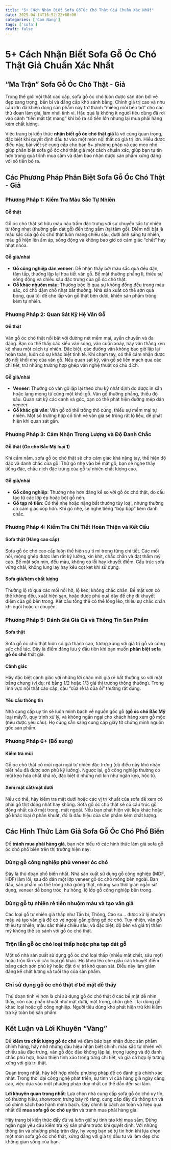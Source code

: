```yaml
---
title: "5+ Cách Nhận Biết Sofa Gỗ Óc Chó Thật Giả Chuẩn Xác Nhất"
date: 2025-04-14T16:52:22+00:00
categories: ['Cam Nang']
tags: ['sofa']
draft: false
---
```

# 5+ Cách Nhận Biết Sofa Gỗ Óc Chó Thật Giả Chuẩn Xác Nhất

## “Ma Trận” Sofa Gỗ Óc Chó Thật - Giả

Trong thế giới nội thất cao cấp, sofa gỗ óc chó luôn được săn đón bởi vẻ đẹp sang trọng, bền bỉ và đẳng cấp khó sánh bằng. Chính giá trị cao và nhu cầu lớn đã khiến dòng sản phẩm này trở thành “miếng mồi béo bở” cho các thủ đoạn làm giả, làm nhái tinh vi. Hậu quả là không ít người tiêu dùng đã rơi vào cảnh “tiền mất tật mang” khi bỏ ra số tiền lớn nhưng lại mua phải hàng kém chất lượng.

Việc trang bị kiến thức **nhận biết gỗ óc chó thật giả** là vô cùng quan trọng, đặc biệt khi quyết định đầu tư vào một món nội thất có giá trị lớn. Hiểu được điều này, bài viết sẽ cung cấp cho bạn 5+ phương pháp và các mẹo nhỏ giúp phân biệt sofa gỗ óc chó thật giả một cách chuẩn xác, giúp bạn tự tin hơn trong quá trình mua sắm và đảm bảo nhận được sản phẩm xứng đáng với số tiền bỏ ra.

## Các Phương Pháp Phân Biệt Sofa Gỗ Óc Chó Thật - Giả

### Phương Pháp 1: Kiểm Tra Màu Sắc Tự Nhiên

#### Gỗ thật

Gỗ óc chó thật sở hữu màu nâu trầm đặc trưng với sự chuyển sắc tự nhiên từ tông nhạt (thường gần dát gỗ) đến tông sẫm (tại tâm gỗ). Điểm nổi bật là màu sắc của gỗ óc chó thật luôn mang chiều sâu, dưới ánh sáng tự nhiên, màu gỗ hiện lên ấm áp, sống động và không bao giờ có cảm giác “chết” hay nhạt nhòa.

#### Gỗ giả/nhái

* **Gỗ công nghiệp dán veneer**: Dễ nhận thấy bởi màu sắc quá đều đặn, tăm tắp, thường lặp lại họa tiết vân gỗ. Bề mặt thường phẳng lì, thiếu sự sống động và chiều sâu đặc trưng của gỗ óc chó thật.
* **Gỗ khác nhuộm màu**: Thường bộc lộ qua sự không đồng đều trong màu sắc, có chỗ đậm chỗ nhạt bất thường. Nhà sản xuất có thể sơn quá bóng, quá tối để che lấp vân gỗ thật bên dưới, khiến sản phẩm trông kém tự nhiên.

### Phương Pháp 2: Quan Sát Kỹ Hệ Vân Gỗ

#### Gỗ thật

Vân gỗ óc chó thật nổi bật với đường nét mềm mại, uyển chuyển và đa dạng. Bạn có thể thấy các kiểu vân sóng, vân cuộn xoáy, hay vân thẳng xen kẽ nhau một cách tự nhiên. Đặc biệt, các đường vân không bao giờ lặp lại hoàn toàn, luôn có sự khác biệt tinh tế. Khi chạm tay, có thể cảm nhận được độ nổi khối nhẹ của vân gỗ. Nếu quan sát kỹ, vân gỗ sẽ liền mạch qua các chi tiết, trừ những trường hợp ghép vân nghệ thuật có chủ đích.

#### Gỗ giả/nhái

* **Veneer**: Thường có vân gỗ lặp lại theo chu kỳ nhất định do được in sẵn hoặc lạng mỏng từ cùng một khối gỗ. Vân gỗ thường phẳng, thiếu độ sâu. Quan sát kỹ các cạnh và góc, bạn có thể phát hiện đường mép dán veneer.
* **Gỗ khác giả vân**: Vân gỗ có thể trông thô cứng, thiếu sự mềm mại tự nhiên. Một số trường hợp cố tình vẽ vân giả sẽ trông rất lộ liễu, dễ phát hiện khi quan sát gần.

### Phương Pháp 3: Cảm Nhận Trọng Lượng và Độ Đanh Chắc

#### Gỗ thật (Óc chó Bắc Mỹ loại 1)

Khi cầm nắm, sofa gỗ óc chó thật sẽ cho cảm giác khá nặng tay, thể hiện độ đặc và đanh chắc của gỗ. Thử gõ nhẹ vào bề mặt gỗ, bạn sẽ nghe thấy tiếng đặc, chắc nịch đặc trưng của gỗ tự nhiên chất lượng cao.

#### Gỗ giả/nhái

* **Gỗ công nghiệp**: Thường nhẹ hơn đáng kể so với gỗ óc chó thật, do cấu tạo từ các lớp ép hoặc bột gỗ nén.
* **Gỗ tạp rẻ tiền**: Có thể nhẹ hoặc nặng bất thường tùy loại, nhưng thường có cảm giác xốp hơn. Khi gõ nhẹ, sẽ nghe tiếng “bộp bộp” kém đanh chắc.

### Phương Pháp 4: Kiểm Tra Chi Tiết Hoàn Thiện và Kết Cấu

#### Sofa thật (Hàng cao cấp)

Sofa gỗ óc chó cao cấp luôn thể hiện sự tỉ mỉ trong từng chi tiết. Các mối nối, mộng ghép được làm rất kỹ lưỡng, kín khít, chắc chắn và đạt thẩm mỹ cao. Bề mặt sơn mịn, đều màu, không có lỗi hay khuyết điểm. Cấu trúc sofa vững chãi, không lung lay hay kêu cọt kẹt khi sử dụng.

#### Sofa giả/kém chất lượng

Thường lộ rõ qua các mối nối hở, lộ keo, không chắc chắn. Bề mặt sơn có thể không đều, xuất hiện sạn, hoặc được phủ quá dày để che đi khuyết điểm của gỗ bên trong. Kết cấu tổng thể có thể lỏng lẻo, thiếu sự chắc chắn khi ngồi hoặc di chuyển.

### Phương Pháp 5: Đánh Giá Giá Cả và Thông Tin Sản Phẩm

#### Sofa thật

Sofa gỗ óc chó thật luôn có giá thành cao, tương xứng với giá trị gỗ và công sức chế tác. Đây là điểm đáng lưu ý đầu tiên khi bạn muốn **phân biệt sofa gỗ óc chó** thật giả.

#### Cảnh giác

Hãy đặc biệt cảnh giác với những lời chào mời giá rẻ bất thường so với mặt bằng chung (ví dụ: rẻ bằng 1/2 hoặc 1/3 giá thị trường thông thường). Trong lĩnh vực nội thất cao cấp, câu “của rẻ là của ôi” thường rất đúng.

#### Yêu cầu thông tin

Nhà cung cấp uy tín sẽ luôn minh bạch về nguồn gốc gỗ (**gỗ óc chó Bắc Mỹ** loại mấy?), quy trình xử lý, và không ngần ngại cho khách hàng xem gỗ mộc (nếu được yêu cầu). Họ cũng sẵn sàng cung cấp giấy tờ chứng minh nguồn gốc sản phẩm.

### Phương Pháp 6+ (Bổ sung)

#### Kiểm tra mùi

Gỗ óc chó thật có mùi ngai ngái tự nhiên đặc trưng (dù điều này khó nhận biết nếu đã được sơn phủ kỹ lưỡng). Ngược lại, gỗ công nghiệp thường có mùi keo hóa chất khá rõ, đặc biệt ở những nơi kín như ngăn kéo, hộc tủ.

#### Xem mặt cắt/mặt dưới

Nếu có thể, hãy kiểm tra mặt dưới hoặc các vị trí khuất của sofa để xem có phải gỗ thịt đồng nhất hay không. Sofa gỗ óc chó thật sẽ có cấu trúc gỗ đồng nhất cả ở mặt trong, mặt ngoài. Nếu bạn phát hiện vật liệu khác hoặc gỗ khác loại ở phần khuất, đó là dấu hiệu của sản phẩm kém chất lượng.

## Các Hình Thức Làm Giả Sofa Gỗ Óc Chó Phổ Biến

Để **tránh mua phải hàng giả**, bạn nên hiểu rõ các hình thức làm giả sofa gỗ óc chó phổ biến trên thị trường hiện nay:

### Dùng gỗ công nghiệp phủ veneer óc chó

Đây là thủ đoạn phổ biến nhất. Nhà sản xuất sử dụng gỗ công nghiệp (MDF, HDF) làm lõi, sau đó dán một lớp veneer gỗ óc chó mỏng bên ngoài. Ban đầu, sản phẩm có thể trông khá giống thật, nhưng sau thời gian ngắn sử dụng, veneer dễ bong tróc, hư hỏng, lộ lớp gỗ công nghiệp bên trong.

### Dùng gỗ tự nhiên rẻ tiền nhuộm màu và tạo vân giả

Các loại gỗ tự nhiên giá thấp như Tần bì, Thông, Cao su… được xử lý nhuộm màu và tạo vân giả để có vẻ ngoài gần giống gỗ óc chó. Tuy nhiên, vân gỗ thiếu tự nhiên, màu sắc thiếu chiều sâu, và đặc biệt, độ bền và giá trị thẩm mỹ không thể so sánh với gỗ óc chó thật.

### Trộn lẫn gỗ óc chó loại thấp hoặc pha tạp dát gỗ

Một số nhà sản xuất sử dụng gỗ óc chó loại thấp (nhiều mắt chết, sâu mọt) hoặc trộn lẫn với các loại gỗ khác. Họ khéo léo che giấu các khuyết điểm bằng cách sơn phủ kỹ hoặc đặt ở vị trí khó quan sát. Điều này làm giảm đáng kể chất lượng và tuổi thọ của sản phẩm.

### Chỉ sử dụng gỗ óc chó thật ở bề mặt dễ thấy

Thủ đoạn tinh vi hơn là chỉ sử dụng gỗ óc chó thật ở các bề mặt dễ nhìn thấy, còn các phần khuất như mặt dưới, mặt trong, chân ghế… lại dùng gỗ khác loại hoặc gỗ công nghiệp. Người tiêu dùng khó phát hiện trừ khi kiểm tra kỹ toàn bộ sản phẩm.

## Kết Luận và Lời Khuyên “Vàng”

Để **kiểm tra chất lượng gỗ óc chó** và đảm bảo bạn nhận được sản phẩm chính hãng, hãy nhớ những dấu hiệu nhận biết chính: màu sắc tự nhiên với chiều sâu đặc trưng, vân gỗ độc đáo không lặp lại, trọng lượng và độ đanh chắc phù hợp, hoàn thiện tinh xảo trong từng chi tiết, và giá cả hợp lý tương xứng với giá trị thật.

Quan trọng nhất, hãy kết hợp nhiều phương pháp để có đánh giá chính xác nhất. Trong thời đại công nghệ phát triển, sự tinh vi của hàng giả ngày càng cao, việc dựa vào một phương pháp duy nhất có thể dẫn đến sai lầm.

**Lời khuyên quan trọng nhất**: Lựa chọn nhà cung cấp sofa gỗ óc chó uy tín, có thương hiệu, showroom trưng bày rõ ràng, cung cấp đầy đủ thông tin và có chính sách bảo hành minh bạch. Đây chính là cách an toàn và hiệu quả nhất để **mua sofa gỗ óc chó uy tín** và tránh mua phải hàng giả.

Hãy trang bị kiến thức đầy đủ và luôn giữ sự tỉnh táo khi mua sắm. Đừng ngần ngại yêu cầu kiểm tra kỹ sản phẩm trước khi quyết định. Với những thông tin và phương pháp trên đây, hy vọng bạn sẽ tự tin hơn khi lựa chọn một món sofa gỗ óc chó thật, xứng đáng với giá trị đầu tư và làm đẹp cho không gian sống của bạn.